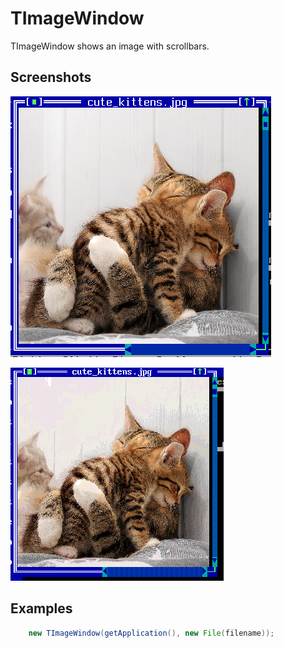 TImageWindow
============

TImageWindow shows an image with scrollbars.

Screenshots
-----------

![imagewindow_1](uploads/67f12cfeedfdfa62473535448dbb45fd/imagewindow_1.png)

![imagewindow_2](uploads/72f4c117c1f563d7c399164e14356a8c/imagewindow_2.png)


Examples
--------

```Java
    new TImageWindow(getApplication(), new File(filename));
```

